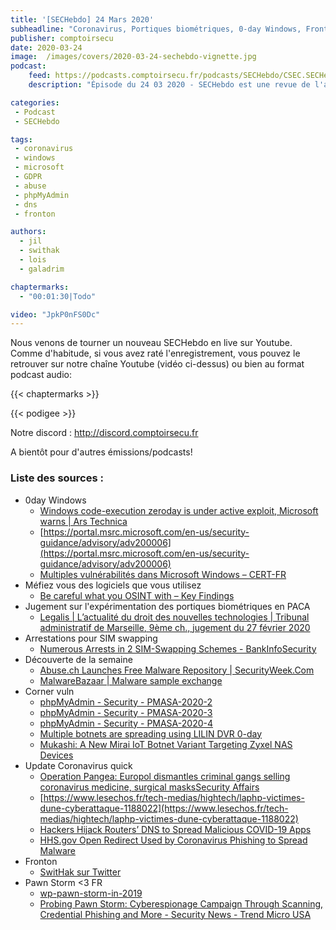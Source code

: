 ```yaml
---
title: '[SECHebdo] 24 Mars 2020'
subheadline: "Coronavirus, Portiques biométriques, 0-day Windows, Fronton, Lampyre, Corner Vuln, Pwan Storm, SIM swapping, etc."
publisher: comptoirsecu
date: 2020-03-24
image:  /images/covers/2020-03-24-sechebdo-vignette.jpg
podcast:
    feed: https://podcasts.comptoirsecu.fr/podcasts/SECHebdo/CSEC.SECHebdo.2020-03-24.m4a
    description: "Épisode du 24 03 2020 - SECHebdo est une revue de l'actualité cybersécurité réalisée en live sur Youtube, généralement le mardi soir."

categories:
 - Podcast
 - SECHebdo

tags:
 - coronavirus
 - windows
 - microsoft
 - GDPR
 - abuse
 - phpMyAdmin
 - dns
 - fronton

authors:
  - jil
  - swithak
  - lois
  - galadrim

chaptermarks:
  - "00:01:30|Todo"

video: "JpkP0nFS0Dc"
---
```


Nous venons de tourner un nouveau SECHebdo en live sur Youtube. Comme d'habitude, si vous avez raté l'enregistrement, vous pouvez le retrouver sur notre chaîne Youtube (vidéo ci-dessus) ou bien au format podcast audio:

{{< chaptermarks >}}

{{< podigee >}}

Notre discord : <http://discord.comptoirsecu.fr>

A bientôt pour d'autres émissions/podcasts!

### Liste des sources :

*  0day Windows
	* [Windows code-execution zeroday is under active exploit, Microsoft warns | Ars Technica](https://arstechnica.com/information-technology/2020/03/attackers-exploit-windows-zeroday-that-can-execute-malicious-code/)
	* [https://portal.msrc.microsoft.com/en-us/security-guidance/advisory/adv200006](https://portal.msrc.microsoft.com/en-us/security-guidance/advisory/adv200006)
	* [Multiples vulnérabilités dans Microsoft Windows – CERT-FR](https://www.cert.ssi.gouv.fr/alerte/CERTFR-2020-ALE-009/)
*  Méfiez vous des logiciels que vous utilisez
	* [Be careful what you OSINT with – Key Findings](https://keyfindings.blog/2020/03/23/be-careful-what-you-osint-with/amp/)
*  Jugement sur l'expérimentation des portiques biométriques en PACA
	* [Legalis | L’actualité du droit des nouvelles technologies | Tribunal administratif de Marseille, 9ème ch., jugement du 27 février 2020](https://www.legalis.net/jurisprudences/tribunal-administratif-de-marseille-9eme-ch-jugement-du-27-fevrier-2020/)
*  Arrestations pour SIM swapping
	* [Numerous Arrests in 2 SIM-Swapping Schemes - BankInfoSecurity](https://www.bankinfosecurity.com/numerous-arrests-in-2-sim-swapping-schemes-a-13949)
*  Découverte de la semaine
	* [Abuse.ch Launches Free Malware Repository | SecurityWeek.Com](https://www.securityweek.com/abusech-launches-free-malware-repository)
	* [MalwareBazaar | Malware sample exchange](https://bazaar.abuse.ch)
* Corner vuln
	* [phpMyAdmin - Security - PMASA-2020-2](https://www.phpmyadmin.net/security/PMASA-2020-2/)
	* [phpMyAdmin - Security - PMASA-2020-3](https://www.phpmyadmin.net/security/PMASA-2020-3/)
	* [phpMyAdmin - Security - PMASA-2020-4](https://www.phpmyadmin.net/security/PMASA-2020-4/)
	* [Multiple botnets are spreading using LILIN DVR 0-day](https://blog.netlab.360.com/multiple-botnets-are-spreading-using-lilin-dvr-0-day-en/)
	* [Mukashi: A New Mirai IoT Botnet Variant Targeting Zyxel NAS Devices](https://thehackernews.com/2020/03/zyxel-mukashi-mirai-iot-botnet.html)
*  Update Coronavirus quick
	* [Operation Pangea: Europol dismantles criminal gangs selling coronavirus medicine, surgical masksSecurity Affairs](https://securityaffairs.co/wordpress/100279/cyber-crime/operation-pangea-coronavirus-europol.html)
	* [https://www.lesechos.fr/tech-medias/hightech/laphp-victimes-dune-cyberattaque-1188022](https://www.lesechos.fr/tech-medias/hightech/laphp-victimes-dune-cyberattaque-1188022)
	* [Hackers Hijack Routers’ DNS to Spread Malicious COVID-19 Apps](https://www.bleepingcomputer.com/news/security/hackers-hijack-routers-dns-to-spread-malicious-covid-19-apps/)
	* [HHS.gov Open Redirect Used by Coronavirus Phishing to Spread Malware](https://www.bleepingcomputer.com/news/security/hhsgov-open-redirect-used-by-coronavirus-phishing-to-spread-malware/)
*  Fronton
	* [SwitHak sur Twitter](https://twitter.com/SwitHak/status/1241781082531528705)
*  Pawn Storm <3 FR
	* [wp-pawn-storm-in-2019](https://documents.trendmicro.com/assets/white_papers/wp-pawn-storm-in-2019.pdf)
	* [Probing Pawn Storm: Cyberespionage Campaign Through Scanning, Credential Phishing and More - Security News - Trend Micro USA](https://www.trendmicro.com/vinfo/us/security/news/cyber-attacks/probing-pawn-storm-cyberespionage-campaign-through-scanning-credential-phishing-and-more)
